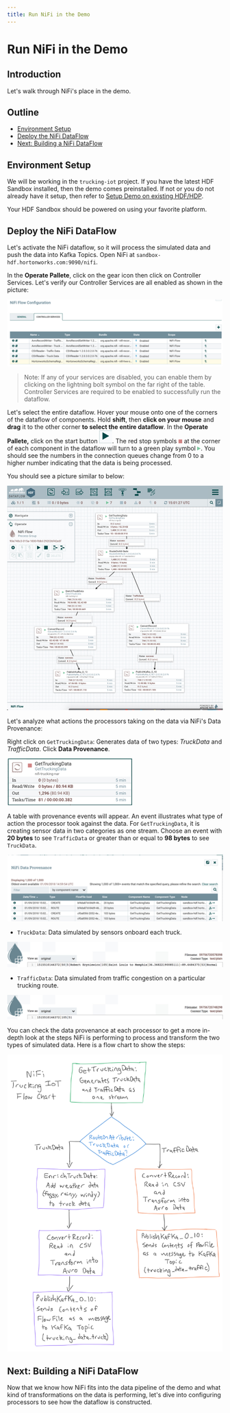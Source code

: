 ```yaml
---
title: Run NiFi in the Demo
---
```


# Run NiFi in the Demo

## Introduction

Let's walk through NiFi's place in the demo.

## Outline

- [Environment Setup](#environment-setup)
- [Deploy the NiFi DataFlow](#deploy-the-nifi-dataflow)
- [Next: Building a NiFi DataFlow](#next:-building-a-nifi-dataflow)

## Environment Setup

We will be working in the `trucking-iot` project. If you have the latest HDF Sandbox installed, then the demo comes preinstalled. If not or you do not already have it setup, then refer to [Setup Demo on existing HDF/HDP](https://github.com/orendain/trucking-iot/tree/hadoop-summit-2017#setup-on-existing-hdf-hdp).

Your HDF Sandbox should be powered on using your favorite platform.

## Deploy the NiFi DataFlow

Let's activate the NiFi dataflow, so it will process the simulated data and push the data into Kafka Topics. Open NiFi at `sandbox-hdf.hortonworks.com:9090/nifi`.

In the **Operate Pallete**, click on the gear icon then click on Controller Services. Let's verify our Controller Services are all enabled as shown in the picture:

![controller-services-en](assets/controller-services-en.jpg)

> Note: If any of your services are disabled, you can enable them by clicking on the lightning bolt symbol on the far right of the table. Controller Services are required to be enabled to successfully run the dataflow.

Let's select the entire dataflow. Hover your mouse onto one of the corners of the dataflow of components. Hold **shift**, then **click on your mouse** and **drag** it to the other corner **to select the entire dataflow**. In the **Operate Pallete,** click on the start button ![start-button](assets/start-button.jpg). The red stop symbols ![red-symbol](assets/red-symbol.jpg) at the corner of each component in the dataflow will turn to a green play symbol ![green-symbol](assets/green-symbol.jpg). You should see the numbers in the connection queues change from 0 to a higher number indicating that the data is being processed.

You should see a picture similar to below:

![dataflow](assets/dataflow.jpg)

Let's analyze what actions the processors taking on the data via NiFi's Data Provenance:

Right click on `GetTruckingData`: Generates data of two types: _TruckData_ and _TrafficData_. Click **Data Provenance**.

![GetTruckingData](assets/GetTruckingData.jpg)

A table with provenance events will appear. An event illustrates what type of action the processor took against the data. For `GetTruckingData`, it is creating sensor data in two categories as one stream. Choose an event with **20 bytes** to see `TrafficData` or greater than or equal to **98 bytes** to see `TruckData`.

![data-provenance](assets/data-provenance.jpg)

- `TruckData`: Data simulated by sensors onboard each truck.

![TruckData](assets/TruckData.jpg)

- `TrafficData`: Data simulated from traffic congestion on a particular trucking route.

![TrafficData](assets/TrafficData.jpg)

You can check the data provenance at each processor to get a more in-depth look at the steps NiFi is performing to process and transform the two types of simulated data. Here is a flow chart to show the steps:

![nifi-flow-chart](assets/nifi-flow-chart.png)

## Next: Building a NiFi DataFlow

Now that we know how NiFi fits into the data pipeline of the demo and what kind of transformations on the data is performing, let's dive into configuring processors to see how the dataflow is constructed.

